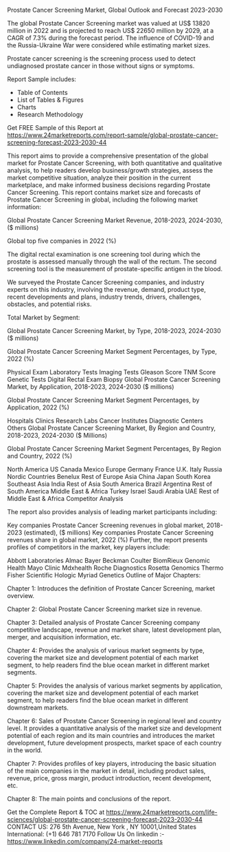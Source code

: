 Prostate Cancer Screening Market, Global Outlook and Forecast 2023-2030

The global Prostate Cancer Screening market was valued at US$ 13820 million in 2022 and is projected to reach US$ 22650 million by 2029, at a CAGR of 7.3% during the forecast period. The influence of COVID-19 and the Russia-Ukraine War were considered while estimating market sizes.

Prostate cancer screening is the screening process used to detect undiagnosed prostate cancer in those without signs or symptoms.

Report Sample includes:
- Table of Contents
- List of Tables & Figures
- Charts
- Research Methodology

Get FREE Sample of this Report at https://www.24marketreports.com/report-sample/global-prostate-cancer-screening-forecast-2023-2030-44

This report aims to provide a comprehensive presentation of the global market for Prostate Cancer Screening, with both quantitative and qualitative analysis, to help readers develop business/growth strategies, assess the market competitive situation, analyze their position in the current marketplace, and make informed business decisions regarding Prostate Cancer Screening. This report contains market size and forecasts of Prostate Cancer Screening in global, including the following market information:

Global Prostate Cancer Screening Market Revenue, 2018-2023, 2024-2030, ($ millions)

Global top five companies in 2022 (%)

The digital rectal examination is one screening tool during which the prostate is assessed manually through the wall of the rectum. The second screening tool is the measurement of prostate-specific antigen in the blood.

We surveyed the Prostate Cancer Screening companies, and industry experts on this industry, involving the revenue, demand, product type, recent developments and plans, industry trends, drivers, challenges, obstacles, and potential risks.

Total Market by Segment:

Global Prostate Cancer Screening Market, by Type, 2018-2023, 2024-2030 ($ millions)

Global Prostate Cancer Screening Market Segment Percentages, by Type, 2022 (%)

Physical Exam
Laboratory Tests
Imaging Tests
Gleason Score
TNM Score
Genetic Tests
Digital Rectal Exam
Biopsy
Global Prostate Cancer Screening Market, by Application, 2018-2023, 2024-2030 ($ millions)

Global Prostate Cancer Screening Market Segment Percentages, by Application, 2022 (%)

Hospitals
Clinics
Research Labs
Cancer Institutes
Diagnostic Centers
Others
Global Prostate Cancer Screening Market, By Region and Country, 2018-2023, 2024-2030 ($ Millions)

Global Prostate Cancer Screening Market Segment Percentages, By Region and Country, 2022 (%)

North America
US
Canada
Mexico
Europe
Germany
France
U.K.
Italy
Russia
Nordic Countries
Benelux
Rest of Europe
Asia
China
Japan
South Korea
Southeast Asia
India
Rest of Asia
South America
Brazil
Argentina
Rest of South America
Middle East & Africa
Turkey
Israel
Saudi Arabia
UAE
Rest of Middle East & Africa
Competitor Analysis

The report also provides analysis of leading market participants including:

Key companies Prostate Cancer Screening revenues in global market, 2018-2023 (estimated), ($ millions)
Key companies Prostate Cancer Screening revenues share in global market, 2022 (%)
Further, the report presents profiles of competitors in the market, key players include:

Abbott Laboratories
Almac
Bayer
Beckman Coulter
BiomRieux
Genomic Health
Mayo Clinic
Mdxhealth
Roche Diagnostics
Rosetta Genomics
Thermo Fisher Scientific
Hologic
Myriad Genetics
Outline of Major Chapters:

Chapter 1: Introduces the definition of Prostate Cancer Screening, market overview.

Chapter 2: Global Prostate Cancer Screening market size in revenue.

Chapter 3: Detailed analysis of Prostate Cancer Screening company competitive landscape, revenue and market share, latest development plan, merger, and acquisition information, etc.

Chapter 4: Provides the analysis of various market segments by type, covering the market size and development potential of each market segment, to help readers find the blue ocean market in different market segments.

Chapter 5: Provides the analysis of various market segments by application, covering the market size and development potential of each market segment, to help readers find the blue ocean market in different downstream markets.

Chapter 6: Sales of Prostate Cancer Screening in regional level and country level. It provides a quantitative analysis of the market size and development potential of each region and its main countries and introduces the market development, future development prospects, market space of each country in the world.

Chapter 7: Provides profiles of key players, introducing the basic situation of the main companies in the market in detail, including product sales, revenue, price, gross margin, product introduction, recent development, etc.

Chapter 8: The main points and conclusions of the report.

Get the Complete Report & TOC at https://www.24marketreports.com/life-sciences/global-prostate-cancer-screening-forecast-2023-2030-44
CONTACT US:
276 5th Avenue, New York , NY 10001,United States
International: (+1) 646 781 7170
Follow Us On linkedin :- https://www.linkedin.com/company/24-market-reports
